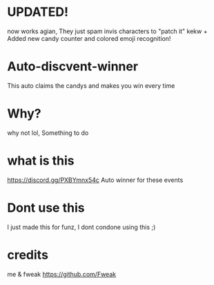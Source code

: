 # UPDATED!
now works agian, They just spam invis characters to "patch it" kekw + Added new candy counter and colored emoji recognition! 

# Auto-discvent-winner
This auto claims the candys and makes you win every time

# Why?
why not lol, Something to do 

# what is this
https://discord.gg/PXBYmnx54c Auto winner for these events

# Dont use this
I just made this for funz, I dont condone using this ;)

# credits
me & fweak https://github.com/Fweak
